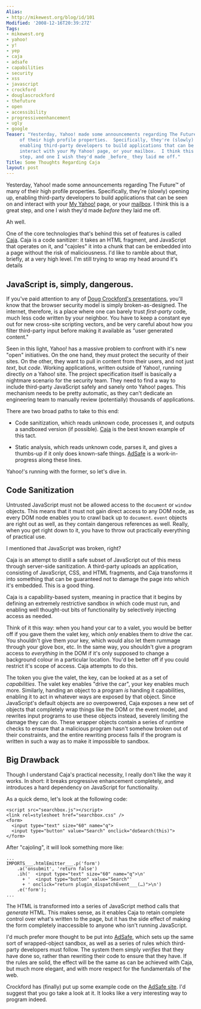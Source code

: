 ```yaml
---
Alias:
- http://mikewest.org/blog/id/101
Modified: '2008-12-16T20:39:27Z'
Tags:
- mikewest.org
- yahoo!
- y!
- yep
- caja
- adsafe
- capabilities
- security
- xss
- javascript
- crockford
- douglascrockford
- thefuture
- open
- accessibility
- progressiveenhancement
- ugly
- google
Teaser: "Yesterday, Yahoo! made some announcements regarding The Future&trade; of many
     of their high profile properties.  Specifically, they're (slowly) opening up,
     enabling third-party developers to build applications that can be seen on and
     interact with your My Yahoo! page, or your mailbox.  I think this is a great
     step, and one I wish they'd made _before_ they laid me off."
Title: Some Thoughts Regarding Caja
layout: post
---
```

Yesterday, Yahoo! made some announcements regarding The Future&trade; of many of their high profile properties.  Specifically, they're (slowly) opening up, enabling third-party developers to build applications that can be seen on and interact with your [My Yahoo!][my] page, or your [mailbox][mail].  I think this is a great step, and one I wish they'd made _before_ they laid me off. 

Ah well.

One of the core technologies that's behind this set of features is called [Caja][].  Caja is a code sanitizer: it takes an HTML fragment, and JavaScript that operates on it, and "cajoles" it into a chunk that can be embedded into a page without the risk of maliciousness.  I'd like to ramble about that, briefly, at a very high level.  I'm still trying to wrap my head around it's details

JavaScript is, simply, dangerous.
---------------------------------

If you've paid attention to any of [Doug Crockford's presentations][yuit], you'll know that the browser security model is simply broken-as-designed.  The internet, therefore, is a place where one can barely trust _first-party_ code, much less code written by your neighbor.  You have to keep a constant eye out for new cross-site scripting vectors, and be very careful about how you filter third-party input before making it available as "user generated content."

Seen in this light, Yahoo! has a massive problem to confront with it's new "open" initiatives.  On the one hand, they _must_ protect the security of their sites.  On the other, they want to pull in content from their users, and not just _text_, but _code_.  Working applications, written outside of Yahoo!, running directly _on_ a Yahoo! site.  The project specification itself is basically a nightmare scenario for the security team.  They need to find a way to include third-party JavaScript safely and sanely onto Yahoo! pages.  This mechanism needs to be pretty automatic, as they can't dedicate an engineering team to manually review (potentially) thousands of applications.

There are two broad paths to take to this end:

*   Code sanitization, which reads unknown code, processes it, and outputs
    a sandboxed version (if possible).  [Caja][] is the best known example of
    this tact.

*   Static analysis, which reads unknown code, parses it, and gives a
    thumbs-up if it only does known-safe things.  [AdSafe][] is a
    work-in-progress along these lines.
    
Yahoo!'s running with the former, so let's dive in.

Code Sanitization
-----------------

Untrusted JavaScript must not be allowed access to the `document` or `window` objects.  This means that it must not gain direct access to any DOM node, as every DOM node enables you to crawl back up to `document`.  `event` objects are right out as well, as they contain dangerous references as well.  Really, when you get right down to it, you have to throw out practically everything of practical use.

I mentioned that JavaScript was broken, right?

Caja is an attempt to distill a safe subset of JavaScript out of this mess through server-side sanitization.  A third-party uploads an application, consisting of JavaScript, CSS, and HTML fragments, and Caja transforms it into something that can be guaranteed not to damage the page into which it's embedded.  This is a good thing.

Caja is a capability-based system, meaning in practice that it begins by defining an extremely restrictive sandbox in which code must run, and enabling well thought-out bits of functionality by selectively injecting access as needed.

Think of it this way: when you hand your car to a valet, you would be better off if you gave them the valet key, which _only_ enables them to _drive_ the car.  You shouldn't give them _your_ key, which would also let them rummage through your glove box, etc.  In the same way, you shouldn't give a program access to _everything_ in the DOM if it's only supposed to change a background colour in a particular location.  You'd be better off if you could restrict it's scope of access.  Caja attempts to do this.

The token you give the valet, the key, can be looked at as a set of _capabilities_.  The valet key enables "drive the car", your key enables much more.  Similarly, handing an object to a program _is_ handing it capabilities, enabling it to act in whatever ways are exposed by that object.  Since JavaScript's default objects are _so_ overpowered, Caja exposes a new set of objects that completely wrap things like the DOM or the event model, and rewrites input programs to use these objects instead, severely limiting the damage they can do.  These wrapper objects contain a series of runtime checks to ensure that a malicious program hasn't somehow broken out of their constraints, and the entire rewriting process fails if the program is written in such a way as to make it impossible to sandbox.

Big Drawback
------------

Though I understand Caja's practical necessity, I really don't like the way it works.  In short: it breaks progressive enhancement completely, and introduces a hard dependency on JavaScript for functionality.

As a quick demo, let's look at the following code:

    <script src="searchbox.js"></script> 
    <link rel=stylesheet href="searchbox.css" /> 
    <form> 
      <input type="text" size="60" name="q"> 
      <input type="button" value="Search" onclick="doSearch(this)"> 
    </form> 

After "cajoling", it will look something more like:

    ...
    IMPORTS___.htmlEmitter___.p('form') 
        .a('onsubmit', 'return false') 
        .ih('  <input type="text" size="60" name="q">\n' 
          + '  <input type="button" value="Search"' 
          + ' onclick="return plugin_dispatchEvent___(…)">\n') 
        .e('form'); 
    ...

The HTML is transformed into a series of JavaScript method calls that _generate_ HTML.  This makes sense, as it enables Caja to retain complete control over what's written to the page, but it has the side effect of making the form completely inaccessible to anyone who isn't running JavaScript.

I'd much prefer more thought to be put into [AdSafe][], which sets up the same sort of wrapped-object sandbox, as well as a series of rules which third-party developers must follow.  The system them simply _verifies_ that they have done so, rather than rewriting their code to ensure that they have.  If the rules are solid, the effect will be the same as can be achieved with Caja, but much more elegant, and with more respect for the fundamentals of the web.

Crockford has (finally) put up some example code on the [AdSafe site][adsafe].  I'd suggest that you go take a look at it.  It looks like a very interesting way to program indeed.

[my]:       http://my.yahoo.com/
[mail]:     http://mail.yahoo.com/
[caja]:     http://code.google.com/p/google-caja/
[yuit]:     http://developer.yahoo.com/yui/theater/
[adsafe]:   http://adsafe.org/
